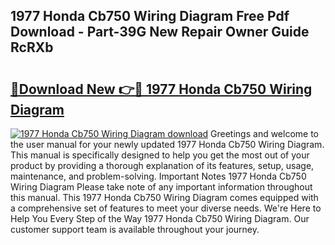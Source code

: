 ## 1977 Honda Cb750 Wiring Diagram Free Pdf Download - Part-39G New Repair Owner Guide RcRXb

# <h2><a href="http://dftm7s.blite.top/?on=1977+Honda+Cb750+Wiring+Diagram">🔗Download New 👉🔴 1977 Honda Cb750 Wiring Diagram</a></h2>

[![1977 Honda Cb750 Wiring Diagram download](https://i.imgur.com/lujVjoI.png)](http://dftm7s.blite.top/?on=1977+Honda+Cb750+Wiring+Diagram)
Greetings and welcome to the user manual for your newly updated 1977 Honda Cb750 Wiring Diagram. This manual is specifically designed to help you get the most out of your product by providing a thorough explanation of its features, setup, usage, maintenance, and problem-solving. Important Notes 1977 Honda Cb750 Wiring Diagram Please take note of any important information throughout this manual. This 1977 Honda Cb750 Wiring Diagram comes equipped with a comprehensive set of features to meet your diverse needs. We're Here to Help You Every Step of the Way 1977 Honda Cb750 Wiring Diagram. Our customer support team is available throughout your journey.

